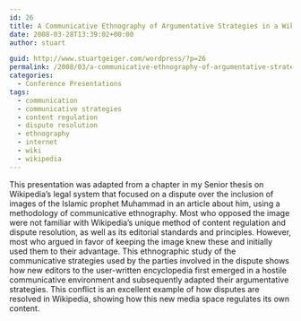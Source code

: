 ```yaml
---
id: 26
title: A Communicative Ethnography of Argumentative Strategies in a Wikipedian Content Dispute
date: 2008-03-28T13:39:02+00:00
author: stuart

guid: http://www.stuartgeiger.com/wordpress/?p=26
permalink: /2008/03/a-communicative-ethnography-of-argumentative-strategies-in-a-wikipedian-content-dispute/
categories:
  - Conference Presentations
tags:
  - communication
  - communicative strategies
  - content regulation
  - dispute resolution
  - ethnography
  - internet
  - wiki
  - wikipedia
---
```

This presentation was adapted from a chapter in my Senior thesis on Wikipedia&#8217;s legal system that focused on a dispute over the inclusion of images of the Islamic prophet Muhammad in an article about him, using a methodology of communicative ethnography. Most who opposed the image were not familiar with Wikipedia&#8217;s unique method of content regulation and dispute resolution, as well as its editorial standards and principles. However, most who argued in favor of keeping the image knew these and initially used them to their advantage. This ethnographic study of the communicative strategies used by the parties involved in the dispute shows how new editors to the user-written encyclopedia first emerged in a hostile communicative environment and subsequently adapted their argumentative strategies. This conflict is an excellent example of how disputes are resolved in Wikipedia, showing how this new media space regulates its own content.